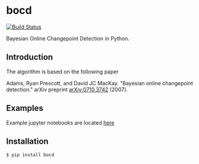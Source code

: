 # bocd
[![Build Status](https://travis-ci.com/y-bar/bocd.svg?branch=master)](https://travis-ci.com/y-bar/bocd)

Bayesian Online Changepoint Detection in Python.


## Introduction
The algorithm is based on the following paper

Adams, Ryan Prescott, and David JC MacKay. "Bayesian online changepoint detection." 
arXiv preprint [arXiv:0710.3742](https://arxiv.org/abs/0710.3742) (2007).


## Examples
Example jupyter notebooks are located [here](https://github.com/y-bar/bocd/tree/master/notebook)


## Installation
```bash
$ pip install bocd
```
